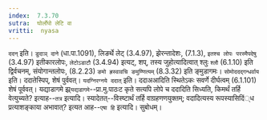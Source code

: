 ```yaml
---
index:  7.3.70
sutra:  घोर्लोपो लेटि वा
vritti:  nyasa
---
```


`ददन्` इति। `डुदाञ् दाने` (धा.पा.1091), लिङर्थे लेट् (3.4.97), झेरन्तादेशः, (7.1.3), `इतश्च लोपः परस्मैपदेषु` (3.4.97) इतीकारलोपः, `लेटोऽडाटौ` (3.4.94) इत्यट्, शप्, तस्य जुहोत्यादित्वात् श्लुः `श्लौ` (6.1.10) इति द्विर्वचनम्, संयोगान्तलोपः, (8.2.23) `ङमो ह्रस्वावचि ङमुण्णित्यम्` (8.3.32) इति ङ्मुडागमः। `सोमोददद्गन्धर्वाय` इति। ददातेस्पिप्, शेषं पुर्ववत्। `यदग्निरग्नये ददात्` इति। ददाअआदिति स्थितेऽकः सवर्णे दीर्घत्वम् (6.1.101) शेषं पूर्ववत्।
यद्याडागमे झ्र्`यद्यडागमे`--प्रा.मु.पाठःट कृते सत्यपि लोपे च ददादिति सिध्यति, किमर्थं तर्हि वेत्युच्यते? इत्याह--`तत्र` इत्यादि। स्यादेतत्--विस्ष्टार्थं तर्हि वाग्रहणणयुक्तम्; वदादित्यस्य रूपस्यासिदिं्ध प्रत्याशङ्काया अभावात्? इत्यत आह--`एषा हि` इत्यादि। सुबोधम्।

